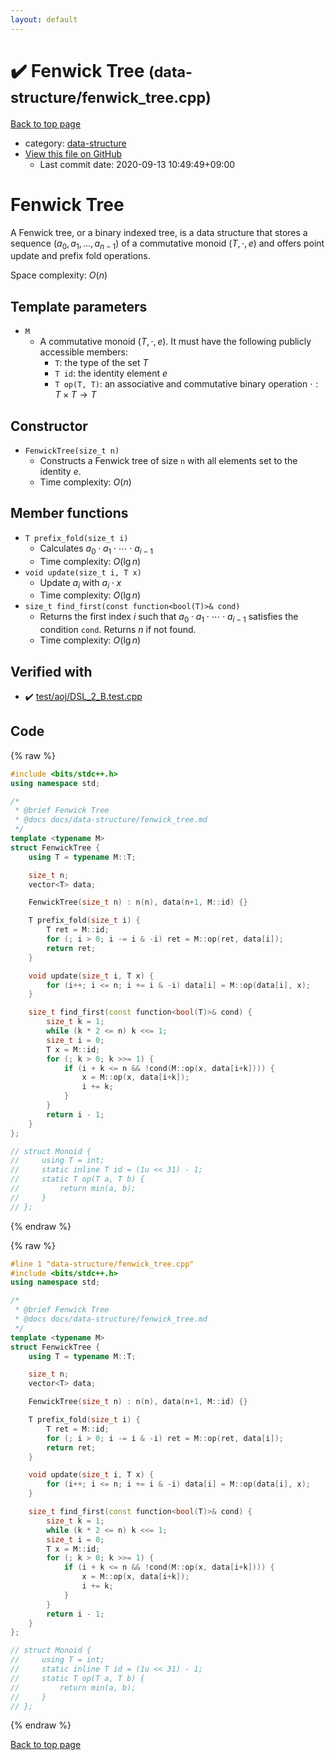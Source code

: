 ```yaml
---
layout: default
---
```


<!-- mathjax config similar to math.stackexchange -->
<script type="text/javascript" async
  src="https://cdnjs.cloudflare.com/ajax/libs/mathjax/2.7.5/MathJax.js?config=TeX-MML-AM_CHTML">
</script>
<script type="text/x-mathjax-config">
  MathJax.Hub.Config({
    TeX: { equationNumbers: { autoNumber: "AMS" }},
    tex2jax: {
      inlineMath: [ ['$','$'] ],
      processEscapes: true
    },
    "HTML-CSS": { matchFontHeight: false },
    displayAlign: "left",
    displayIndent: "2em"
  });
</script>

<script type="text/javascript" src="https://cdnjs.cloudflare.com/ajax/libs/jquery/3.4.1/jquery.min.js"></script>
<script src="https://cdn.jsdelivr.net/npm/jquery-balloon-js@1.1.2/jquery.balloon.min.js" integrity="sha256-ZEYs9VrgAeNuPvs15E39OsyOJaIkXEEt10fzxJ20+2I=" crossorigin="anonymous"></script>
<script type="text/javascript" src="../../assets/js/copy-button.js"></script>
<link rel="stylesheet" href="../../assets/css/copy-button.css" />


# :heavy_check_mark: Fenwick Tree <small>(data-structure/fenwick_tree.cpp)</small>

<a href="../../index.html">Back to top page</a>

* category: <a href="../../index.html#36397fe12f935090ad150c6ce0c258d4">data-structure</a>
* <a href="{{ site.github.repository_url }}/blob/master/data-structure/fenwick_tree.cpp">View this file on GitHub</a>
    - Last commit date: 2020-09-13 10:49:49+09:00




# Fenwick Tree

A Fenwick tree, or a binary indexed tree, is a data structure that stores a sequence $(a_0, a_1, \dots, a_{n-1})$ of a commutative monoid $(T, \cdot, e)$ and offers point update and prefix fold operations.

Space complexity: $O(n)$

## Template parameters

- `M`
    - A commutative monoid $(T, \cdot, e)$. It must have the following publicly accessible members:
        - `T`: the type of the set $T$
        - `T id`: the identity element $e$
        - `T op(T, T)`: an associative and commutative binary operation $\cdot: T \times T \rightarrow T$

## Constructor

- `FenwickTree(size_t n)`
    - Constructs a Fenwick tree of size `n` with all elements set to the identity $e$.
    - Time complexity: $O(n)$

## Member functions

- `T prefix_fold(size_t i)`
    - Calculates $a_0 \cdot a_1 \cdot \cdots \cdot a_{i-1}$
    - Time complexity: $O(\lg n)$
- `void update(size_t i, T x)`
    - Update $a_i$ with $a_i \cdot x$
    - Time complexity: $O(\lg n)$
- `size_t find_first(const function<bool(T)>& cond)`
    - Returns the first index $i$ such that $a_0 \cdot a_1 \cdot \cdots \cdot a_{i-1}$ satisfies the condition `cond`. Returns $n$ if not found.
    - Time complexity: $O(\lg n)$

## Verified with

* :heavy_check_mark: <a href="../../verify/test/aoj/DSL_2_B.test.cpp.html">test/aoj/DSL_2_B.test.cpp</a>


## Code

<a id="unbundled"></a>
{% raw %}
```cpp
#include <bits/stdc++.h>
using namespace std;

/*
 * @brief Fenwick Tree
 * @docs docs/data-structure/fenwick_tree.md
 */
template <typename M>
struct FenwickTree {
    using T = typename M::T;

    size_t n;
    vector<T> data;

    FenwickTree(size_t n) : n(n), data(n+1, M::id) {}

    T prefix_fold(size_t i) {
        T ret = M::id;
        for (; i > 0; i -= i & -i) ret = M::op(ret, data[i]);
        return ret;
    }

    void update(size_t i, T x) {
        for (i++; i <= n; i += i & -i) data[i] = M::op(data[i], x);
    }

    size_t find_first(const function<bool(T)>& cond) {
        size_t k = 1;
        while (k * 2 <= n) k <<= 1;
        size_t i = 0;
        T x = M::id;
        for (; k > 0; k >>= 1) {
            if (i + k <= n && !cond(M::op(x, data[i+k]))) {
                x = M::op(x, data[i+k]);
                i += k;
            }
        }
        return i - 1;
    }
};

// struct Monoid {
//     using T = int;
//     static inline T id = (1u << 31) - 1;
//     static T op(T a, T b) {
//         return min(a, b);
//     }
// };
```
{% endraw %}

<a id="bundled"></a>
{% raw %}
```cpp
#line 1 "data-structure/fenwick_tree.cpp"
#include <bits/stdc++.h>
using namespace std;

/*
 * @brief Fenwick Tree
 * @docs docs/data-structure/fenwick_tree.md
 */
template <typename M>
struct FenwickTree {
    using T = typename M::T;

    size_t n;
    vector<T> data;

    FenwickTree(size_t n) : n(n), data(n+1, M::id) {}

    T prefix_fold(size_t i) {
        T ret = M::id;
        for (; i > 0; i -= i & -i) ret = M::op(ret, data[i]);
        return ret;
    }

    void update(size_t i, T x) {
        for (i++; i <= n; i += i & -i) data[i] = M::op(data[i], x);
    }

    size_t find_first(const function<bool(T)>& cond) {
        size_t k = 1;
        while (k * 2 <= n) k <<= 1;
        size_t i = 0;
        T x = M::id;
        for (; k > 0; k >>= 1) {
            if (i + k <= n && !cond(M::op(x, data[i+k]))) {
                x = M::op(x, data[i+k]);
                i += k;
            }
        }
        return i - 1;
    }
};

// struct Monoid {
//     using T = int;
//     static inline T id = (1u << 31) - 1;
//     static T op(T a, T b) {
//         return min(a, b);
//     }
// };

```
{% endraw %}

<a href="../../index.html">Back to top page</a>

